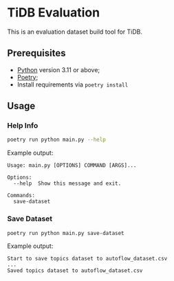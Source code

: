 # TiDB Evaluation

This is an evaluation dataset build tool for TiDB.

## Prerequisites

- [Python](https://www.python.org/downloads/) version 3.11 or above;
- [Poetry](https://python-poetry.org/);
- Install requirements via `poetry install`

## Usage

### Help Info

```bash
poetry run python main.py --help
```

Example output:

```
Usage: main.py [OPTIONS] COMMAND [ARGS]...

Options:
  --help  Show this message and exit.

Commands:
  save-dataset
```

### Save Dataset

```bash
poetry run python main.py save-dataset
```

Example output:

```
Start to save topics dataset to autoflow_dataset.csv
...
Saved topics dataset to autoflow_dataset.csv
```